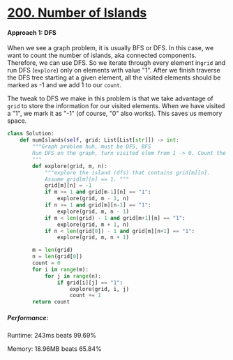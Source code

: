 # [200. Number of Islands](https://leetcode.com/problems/number-of-islands/)

#### Approach 1: DFS

When we see a graph problem, it is usually BFS or DFS. In this case, we want to count the number of islands, aka connected components. Therefore, we can use DFS. So we iterate through every element in`grid` and run DFS (`explore`) only on elements with value "1". After we finish traverse the DFS tree starting at a given element, all the visited elements should be marked as -1 and we add 1 to our `count`. 

The tweak to DFS we make in this problem is that we take advantage of `grid` to store the information for our visited elements. When we have visited a "1", we mark it as "-1" (of course, "0" also works). This saves us memory space. 

```Python
class Solution:
    def numIslands(self, grid: List[List[str]]) -> int:
        """Graph problem huh, must be DFS, BFS
        Run DFS on the graph, turn visited elem from 1 -> 0. Count the connected components.
        """
        def explore(grid, m, n):
            """explore the island (dfs) that contains grid[m][n].
            Assume grid[m][n] == 1. """
            grid[m][n] = -1
            if m >= 1 and grid[m-1][n] == "1":
                explore(grid, m - 1, n)
            if n >= 1 and grid[m][n-1] == "1":
                explore(grid, m, n - 1)
            if m < len(grid) - 1 and grid[m+1][n] == "1":
                explore(grid, m + 1, n)
            if n < len(grid[0]) - 1 and grid[m][n+1] == "1":
                explore(grid, m, n + 1)

        m = len(grid)
        n = len(grid[0])
        count = 0
        for i in range(m):
            for j in range(n):
                if grid[i][j] == "1":
                    explore(grid, i, j)
                    count += 1
        return count
```

##### Performance:

Runtime: 243ms beats 99.69%

Memory: 18.96MB beats 65.84%
